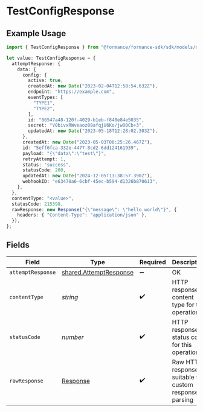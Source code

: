 # TestConfigResponse

## Example Usage

```typescript
import { TestConfigResponse } from "@formance/formance-sdk/sdk/models/operations";

let value: TestConfigResponse = {
  attemptResponse: {
    data: {
      config: {
        active: true,
        createdAt: new Date("2023-02-04T12:58:54.632Z"),
        endpoint: "https://example.com",
        eventTypes: [
          "TYPE1",
          "TYPE2",
        ],
        id: "86547a48-120f-4029-b1eb-f848e84e5035",
        secret: "V0bivxRWveaoz08afqjU6Ko/jwO0Cb+3",
        updatedAt: new Date("2023-05-18T12:28:02.303Z"),
      },
      createdAt: new Date("2023-05-03T06:25:26.467Z"),
      id: "5eff6fca-332e-4477-8cd2-6dd124161939",
      payload: "{\"data\":\"test\"}",
      retryAttempt: 1,
      status: "success",
      statusCode: 200,
      updatedAt: new Date("2024-12-05T13:38:57.390Z"),
      webhookID: "e63470a6-6cbf-45ec-b594-d1326b870613",
    },
  },
  contentType: "<value>",
  statusCode: 215398,
  rawResponse: new Response("{\"message\": \"hello world\"}", {
    headers: { "Content-Type": "application/json" },
  }),
};
```

## Fields

| Field                                                                   | Type                                                                    | Required                                                                | Description                                                             |
| ----------------------------------------------------------------------- | ----------------------------------------------------------------------- | ----------------------------------------------------------------------- | ----------------------------------------------------------------------- |
| `attemptResponse`                                                       | [shared.AttemptResponse](../../../sdk/models/shared/attemptresponse.md) | :heavy_minus_sign:                                                      | OK                                                                      |
| `contentType`                                                           | *string*                                                                | :heavy_check_mark:                                                      | HTTP response content type for this operation                           |
| `statusCode`                                                            | *number*                                                                | :heavy_check_mark:                                                      | HTTP response status code for this operation                            |
| `rawResponse`                                                           | [Response](https://developer.mozilla.org/en-US/docs/Web/API/Response)   | :heavy_check_mark:                                                      | Raw HTTP response; suitable for custom response parsing                 |
